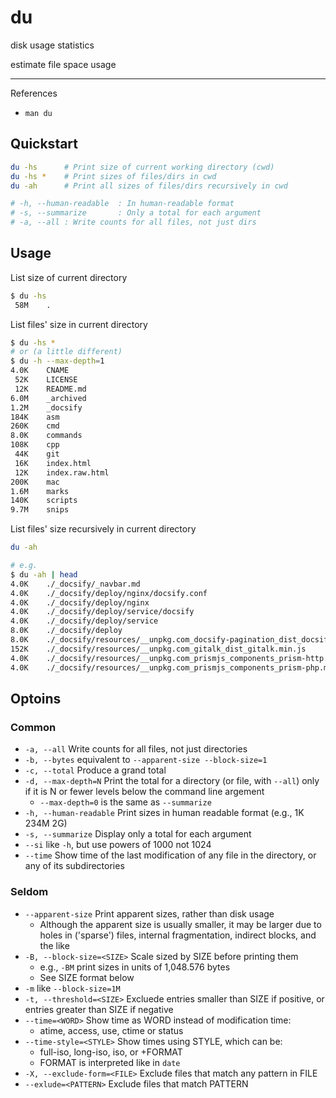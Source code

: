 # du

disk usage statistics

estimate file space usage

---

References

- `man du`

## Quickstart

```bash
du -hs      # Print size of current working directory (cwd)
du -hs *    # Print sizes of files/dirs in cwd
du -ah      # Print all sizes of files/dirs recursively in cwd

# -h, --human-readable  : In human-readable format
# -s, --summarize       : Only a total for each argument
# -a, --all : Write counts for all files, not just dirs
```

## Usage

List size of current directory

```bash
$ du -hs
 58M    .
```

List files' size in current directory

```bash
$ du -hs *
# or (a little different)
$ du -h --max-depth=1
4.0K    CNAME
 52K    LICENSE
 12K    README.md
6.0M    _archived
1.2M    _docsify
184K    asm
260K    cmd
8.0K    commands
108K    cpp
 44K    git
 16K    index.html
 12K    index.raw.html
200K    mac
1.6M    marks
140K    scripts
9.7M    snips
```

List files' size recursively in current directory

```bash
du -ah

# e.g.
$ du -ah | head
4.0K    ./_docsify/_navbar.md
4.0K    ./_docsify/deploy/nginx/docsify.conf
4.0K    ./_docsify/deploy/nginx
4.0K    ./_docsify/deploy/service/docsify
4.0K    ./_docsify/deploy/service
8.0K    ./_docsify/deploy
8.0K    ./_docsify/resources/__unpkg.com_docsify-pagination_dist_docsify-pagination.min.js
152K    ./_docsify/resources/__unpkg.com_gitalk_dist_gitalk.min.js
4.0K    ./_docsify/resources/__unpkg.com_prismjs_components_prism-http.min.js
4.0K    ./_docsify/resources/__unpkg.com_prismjs_components_prism-php.min.j
```

## Optoins

### Common

- `-a, --all` Write counts for all files, not just directories
- `-b, --bytes` equivalent to `--apparent-size --block-size=1`
- `-c, --total` Produce a grand total
- `-d, --max-depth=N` Print the total for a directory (or file, with `--all`) only if it is N or fewer levels below the command line argement
    - `--max-depth=0` is the same as `--summarize`
- `-h, --human-readable` Print sizes in human readable format (e.g., 1K 234M 2G)
- `-s, --summarize` Display only a total for each argument
- `--si` like `-h`, but use powers of 1000 not 1024
- `--time` Show time of the last modification of any file in the directory, or any of its subdirectories

### Seldom

- `--apparent-size` Print apparent sizes, rather than disk usage
    - Although the apparent size is usually smaller, it may be larger due to holes in ('sparse') files, internal fragmentation, indirect blocks, and the like
- `-B, --block-size=<SIZE>` Scale sized by SIZE before printing them
    - e.g., `-BM` print sizes in units of 1,048.576 bytes
    - See SIZE format below
- `-m` like `--block-size=1M`
- `-t, --threshold=<SIZE>` Excluede entries smaller than SIZE if positive, or entries greater than SIZE if negative
- `--time=<WORD>` Show time as WORD instead of modification time:
    - atime, access, use, ctime or status
- `--time-style=<STYLE>` Show times using STYLE, which can be:
    - full-iso, long-iso, iso, or +FORMAT
    - FORMAT is interpreted like in `date`
- `-X, --exclude-form=<FILE>` Exclude files that match any pattern in FILE
- `--exlude=<PATTERN>` Exclude files that match PATTERN

